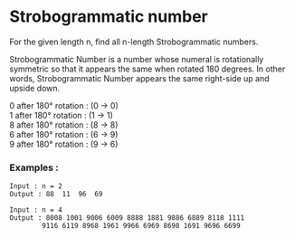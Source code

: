 # Strobogrammatic number

For the given length n, find all n-length Strobogrammatic numbers.

Strobogrammatic Number is a number whose numeral is rotationally symmetric so that 
it appears the same when rotated 180 degrees. In other words, Strobogrammatic Number 
appears the same right-side up and upside down.

0 after 180° rotation : (0 → 0)<br>
1 after 180° rotation : (1 → 1)<br>
8 after 180° rotation : (8 → 8)<br>
6 after 180° rotation : (6 → 9)<br>
9 after 180° rotation : (9 → 6)<br>

### Examples :
```
Input : n = 2
Output : 88  11  96  69

Input : n = 4
Output : 8008 1001 9006 6009 8888 1881 9886 6889 8118 1111
        9116 6119 8968 1961 9966 6969 8698 1691 9696 6699
 ```
 
 

